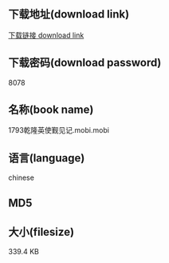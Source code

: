 ## 下载地址(download link)
[下载链接 download link](https://tutu365.netlify.app/?s=1793%E4%B9%BE%E9%9A%86%E8%8B%B1%E4%BD%BF%E8%A7%90%E8%A7%81%E8%AE%B0.mobi)

## 下载密码(download password)
8078

## 名称(book name)
1793乾隆英使觐见记.mobi.mobi

## 语言(language)
chinese

## MD5


## 大小(filesize)
339.4 KB
